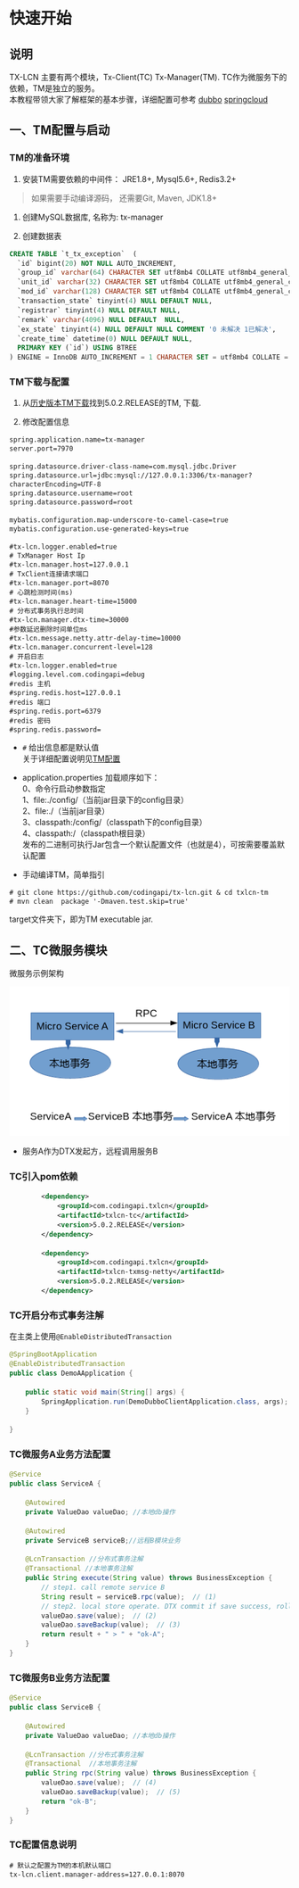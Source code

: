 # 快速开始

## 说明

TX-LCN 主要有两个模块，Tx-Client(TC) Tx-Manager(TM). TC作为微服务下的依赖，TM是独立的服务。   
本教程带领大家了解框架的基本步骤，详细配置可参考 [dubbo](demo/dubbo.md) [springcloud](demo/springcloud.md)

## 一、TM配置与启动

### TM的准备环境

1. 安装TM需要依赖的中间件： JRE1.8+, Mysql5.6+, Redis3.2+
 > 如果需要手动编译源码， 还需要Git, Maven, JDK1.8+

1. 创建MySQL数据库, 名称为: tx-manager

2. 创建数据表
```sql
CREATE TABLE `t_tx_exception`  (
  `id` bigint(20) NOT NULL AUTO_INCREMENT,
  `group_id` varchar(64) CHARACTER SET utf8mb4 COLLATE utf8mb4_general_ci NULL DEFAULT NULL,
  `unit_id` varchar(32) CHARACTER SET utf8mb4 COLLATE utf8mb4_general_ci NULL DEFAULT NULL,
  `mod_id` varchar(128) CHARACTER SET utf8mb4 COLLATE utf8mb4_general_ci NULL DEFAULT NULL,
  `transaction_state` tinyint(4) NULL DEFAULT NULL,
  `registrar` tinyint(4) NULL DEFAULT NULL,
  `remark` varchar(4096) NULL DEFAULT  NULL,
  `ex_state` tinyint(4) NULL DEFAULT NULL COMMENT '0 未解决 1已解决',
  `create_time` datetime(0) NULL DEFAULT NULL,
  PRIMARY KEY (`id`) USING BTREE
) ENGINE = InnoDB AUTO_INCREMENT = 1 CHARACTER SET = utf8mb4 COLLATE = utf8mb4_general_ci ROW_FORMAT = Dynamic;
```

### TM下载与配置
1. 从[历史版本TM下载](https://bbs.txlcn.org/viewtopic.php?id=44)找到5.0.2.RELEASE的TM, 下载.

2. 修改配置信息
```
spring.application.name=tx-manager
server.port=7970

spring.datasource.driver-class-name=com.mysql.jdbc.Driver
spring.datasource.url=jdbc:mysql://127.0.0.1:3306/tx-manager?characterEncoding=UTF-8
spring.datasource.username=root
spring.datasource.password=root

mybatis.configuration.map-underscore-to-camel-case=true
mybatis.configuration.use-generated-keys=true

#tx-lcn.logger.enabled=true
# TxManager Host Ip
#tx-lcn.manager.host=127.0.0.1
# TxClient连接请求端口
#tx-lcn.manager.port=8070
# 心跳检测时间(ms)
#tx-lcn.manager.heart-time=15000
# 分布式事务执行总时间
#tx-lcn.manager.dtx-time=30000
#参数延迟删除时间单位ms
#tx-lcn.message.netty.attr-delay-time=10000
#tx-lcn.manager.concurrent-level=128
# 开启日志
#tx-lcn.logger.enabled=true
#logging.level.com.codingapi=debug
#redis 主机
#spring.redis.host=127.0.0.1
#redis 端口
#spring.redis.port=6379
#redis 密码
#spring.redis.password=
```
* `#` 给出信息都是默认值  
关于详细配置说明见[TM配置](setting/manager.md)

* application.properties 加载顺序如下：  
0、命令行启动参数指定  
1、file:./config/（当前jar目录下的config目录）  
2、file:./（当前jar目录）  
3、classpath:/config/（classpath下的config目录）  
4、classpath:/（classpath根目录）   
发布的二进制可执行Jar包含一个默认配置文件（也就是4），可按需要覆盖默认配置

* 手动编译TM，简单指引
```
# git clone https://github.com/codingapi/tx-lcn.git & cd txlcn-tm
# mvn clean  package '-Dmaven.test.skip=true'
```
target文件夹下，即为TM executable jar.

## 二、TC微服务模块

微服务示例架构

![arch](../../img/quick_arch.png)

* 服务A作为DTX发起方，远程调用服务B  


### TC引入pom依赖 

```xml
        <dependency>
            <groupId>com.codingapi.txlcn</groupId>
            <artifactId>txlcn-tc</artifactId>
            <version>5.0.2.RELEASE</version>
        </dependency>

        <dependency>
            <groupId>com.codingapi.txlcn</groupId>
            <artifactId>txlcn-txmsg-netty</artifactId>
            <version>5.0.2.RELEASE</version>
        </dependency>
```

###  TC开启分布式事务注解
 
在主类上使用`@EnableDistributedTransaction`
```java
@SpringBootApplication
@EnableDistributedTransaction
public class DemoAApplication {

    public static void main(String[] args) {
        SpringApplication.run(DemoDubboClientApplication.class, args);
    }

}
```

### TC微服务A业务方法配置
```java
@Service
public class ServiceA {
    
    @Autowired
    private ValueDao valueDao; //本地db操作
    
    @Autowired
    private ServiceB serviceB;//远程B模块业务
    
    @LcnTransaction //分布式事务注解
    @Transactional //本地事务注解
    public String execute(String value) throws BusinessException {
        // step1. call remote service B
        String result = serviceB.rpc(value);  // (1)
        // step2. local store operate. DTX commit if save success, rollback if not.
        valueDao.save(value);  // (2)
        valueDao.saveBackup(value);  // (3)
        return result + " > " + "ok-A";
    }
}
```
###  TC微服务B业务方法配置
```java
@Service
public class ServiceB {
    
    @Autowired
    private ValueDao valueDao; //本地db操作
    
    @LcnTransaction //分布式事务注解
    @Transactional  //本地事务注解
    public String rpc(String value) throws BusinessException {
        valueDao.save(value);  // (4)
        valueDao.saveBackup(value);  // (5)
        return "ok-B";
    }
}
```

### TC配置信息说明

```
# 默认之配置为TM的本机默认端口
tx-lcn.client.manager-address=127.0.0.1:8070 
```

